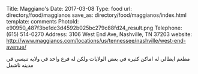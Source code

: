 Title:          Maggiano's
Date:           2017-03-08
Type:           food
url:            directory/food/maggianos
save_as:        directory/food/maggianos/index.html
template:       comments
PhotoId:        e90950_487f3be1dc3d4592b025bc279c88fd24_result.png
Telephone:      (615) 514-0270
Address:        3106 West End Ave, Nashville, TN 37203
website:        http://www.maggianos.com/locations/us/tennessee/nashville/west-end-avenue/

مطعم ايطالي له اماكن كثيره في بعض الولايات ولكن له فرع واحد في ولايه تنيسي في مدينه ناشفل
